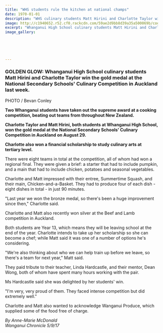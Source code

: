 ```yaml
---
title: "WHS students rule the kitchen at national champs"
date: 1970-01-01
description: "WHS culinary students Matt Hirini and Charlotte Taylor win the gold medal at the National Secondary Schools' Culinary Competition in Auckland last week..."
image: http://c1940652.r52.cf0.rackcdn.com/59ae2d9bb8d39a35a500069b/cooking-photo-chron-5-sept.jpg
excerpt: "Whanganui High School culinary students Matt Hirini and Charlotte Taylor win the gold medal at the National Secondary Schools' Culinary Competition in Auckland last week."
image_gallery:
    
    
    
    
    
---
```


<h3><strong>GOLDEN GLOW: Whanganui High School culinary students Matt Hirini and Charlotte Taylor win the gold medal at the National Secondary Schools' Culinary Competition in Auckland last week.</strong></h3>
<p><strong></strong>PHOTO / Bevan Conley</p>
<p class="element element-paragraph"><strong>Two Whanganui students have taken out the supreme award at a cooking competition, beating out teams from throughout New Zealand.</strong></p>
<p class="element element-paragraph"><strong>Charlotte Taylor and Matt Hirini, both students at Whanganui High School, won the gold medal at the National Secondary Schools' Culinary Competition in Auckland on August 29.</strong></p>
<p class="element element-paragraph"><strong>Charlotte also won a financial scholarship to study culinary arts at tertiary level.</strong></p>
<p class="element element-paragraph">There were eight teams in total at the competition, all of whom had won a regional final. They were given a brief: a starter that had to include pumpkin, and a main that had to include chicken, potatoes and seasonal vegetables.</p>
<p class="element element-paragraph">Charlotte and Matt impressed with their entree, Summertime Squash, and their main, Chicken-and-a-Basket. They had to produce four of each dish - eight dishes in total - in just 90 minutes.</p>
<p class="element element-paragraph">"Last year we won the bronze medal, so there's been a huge improvement since then," Charlotte said.</p>
<p class="element element-paragraph">Charlotte and Matt also recently won silver at the Beef and Lamb competition in Auckland.</p>
<p class="element element-paragraph">Both students are Year 13, which means they will be leaving school at the end of the year. Charlotte intends to take up her scholarship so she can become a chef; while Matt said it was one of a number of options he's considering.</p>
<p class="element element-paragraph">"We're also thinking about who we can help train up before we leave, so there's a team for next year," Matt said.</p>
<p class="element element-paragraph">They paid tribute to their teacher, Linda Hardcastle, and their mentor, Dean Wong, both of whom have spent many hours working with the pair.</p>
<p class="element element-paragraph">Ms Hardcastle said she was delighted by her students' win.</p>
<p class="element element-paragraph">"I'm very, very proud of them. They faced intense competition but did extremely well."</p>
<p class="element element-paragraph">Charlotte and Matt also wanted to acknowledge Wanganui Produce, which supplied some of the food free of charge.</p>
<p><em>By Anne-Marie McDonald</em><br /><em>Wanganui Chronicle 5/9/17</em></p>

